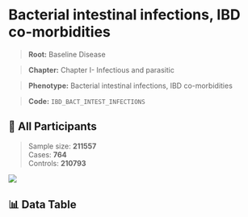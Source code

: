 # Bacterial intestinal infections, IBD co-morbidities

> **Root:** Baseline Disease  

> **Chapter:** Chapter I- Infectious and parasitic  

> **Phenotype:** Bacterial intestinal infections, IBD co-morbidities  

> **Code:** `IBD_BACT_INTEST_INFECTIONS`

## 🧪 All Participants  
> Sample size: **211557**  
> Cases: **764**  
> Controls: **210793**
<img src="/Sensitive/Figures/ALL/Baseline/IBD_BACT_INTEST_INFECTIONS.png"/>

## 📊 Data Table
<CsvTableMRF src="/Sensitive/Data/ALL/Baseline/LG_IBD_BACT_INTEST_INFECTIONS.csv"/>

